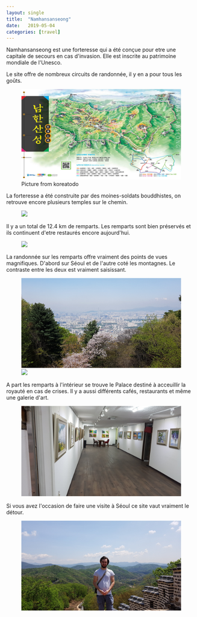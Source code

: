 ```yaml
---
layout: single
title:  "Namhansanseong"
date:   2019-05-04
categories: [travel]
---
```

Namhansanseong est  une forteresse qui a été conçue pour etre une capitale de secours en cas d'invasion.
Elle est inscrite au patrimoine mondiale de l'Unesco.


Le site offre de nombreux circuits de randonnée, il y en a pour tous les goûts.
<figure>
	<img src="/assets/images/namhansanseong/namhansanseong.png">
	<figcaption>Picture from koreatodo</figcaption>
</figure>

La forteresse a été construite par des moines-soldats bouddhistes, on retrouve encore plusieurs temples sur le chemin. 
<figure>
	<img src="/assets/images/namhansanseong/20190427_temple.jpg">
</figure>

Il y a un total de 12.4 km de remparts. Les remparts sont bien préservés et ils continuent d'etre restaurés encore aujourd'hui. 
<figure>
	<img src="/assets/images/namhansanseong/20190427_rempart1.jpg">
</figure>

La randonnée sur les remparts offre vraiment des points de vues magnifiques.
D'abord sur Séoul et de l'autre coté les montagnes. Le contraste entre les deux est vraiment saisissant.
 <figure>
 	<img src="/assets/images/namhansanseong/20190427_SeoulView.jpg">
 	<img src="/assets/images/namhansanseong/20190427_mountainView.jpg">
 </figure>

A part les remparts à l'intérieur se trouve le Palace destiné à acceuillir la royauté en cas de crises. 
Il y a aussi différents cafés, restaurants et même une galerie d'art.
 <figure>
 	<img src="/assets/images/namhansanseong/20190427_galerie.jpg">
 </figure>
 
 Si vous avez l'occasion de faire une visite à Séoul ce site vaut vraiment le détour.
 
  <figure>
  	<img src="/assets/images/namhansanseong/20190427_Moi.jpg">
  </figure>